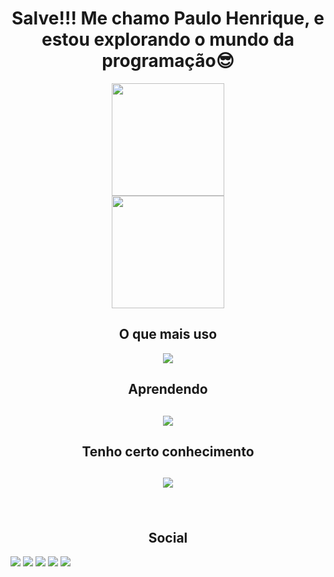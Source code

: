 <h1 align="center">Salve!!! Me chamo Paulo Henrique, e estou explorando o mundo da programação😎</h1>

<div align="center">
   <a href="https://github.com/PauloHenriqueM-S">
   <img height="180em" src="https://github-readme-stats.vercel.app/api/top-langs/?username=PauloHenriqueM-S&layout=compact&langs_count=6&theme=holi" style=""/> <br>
   <img height="180em" src="https://github-readme-stats.vercel.app/api?username=PauloHenriqueM-S&show_icons=true&theme=holi"/> 
   </a>
</div>

<div>
  <h2 align="center">O que mais uso</h2>
  <p align="center">
    <img src="https://skillicons.dev/icons?i=nodejs,css,html,js,react" />
  </p>
   <h2 align="center">Aprendendo<h2>
      <p align="center">
    <img src="https://skillicons.dev/icons?i=react,next,typescript,tailwind,nodejs" />
  </p>
      <h2 align="center">Tenho certo conhecimento<h2>
         <p align="center">
    <img src="https://skillicons.dev/icons?i=angular,jquery,mongodb,mysql,vuejs,gulp,webpack,express,bootstrap,sass" />
  </p>
</div>

<br>

<h2 align="center">Social</h2> 

<div align="center" style="display: inline-block"> 
  <!-- <a href="https://www.youtube.com/channel/UC_-uuuZbY0AAt9CViNzvc-Q" target="_blank"><img src="https://img.shields.io/badge/YouTube-FF0000?style=for-the-badge&logo=youtube&logoColor=white" target="_blank"></a> -->
  <a href="https://instagram.com/paulo_henrique_ms_/" target="_blank"><img src="https://img.shields.io/badge/Instagram-E4405F?style=for-the-badge&logo=instagram&logoColor=white"></a>
 	<a href="https://www.twitch.tv/phttm" target="_blank"><img src="https://img.shields.io/badge/Twitch-9146FF?style=for-the-badge&logo=twitch&logoColor=white"></a>
 <!-- <a href="https://discord.gg/wagxzStdcR" target="_blank"><img src="https://img.shields.io/badge/Discord-7289DA?style=for-the-badge&logo=discord&logoColor=white" target="_blank"></a> -->
  <a href = "mailto:phttm0501@gmail.com" target="_blank"><img src="https://img.shields.io/badge/Gmail-D14836?style=for-the-badge&logo=gmail&logoColor=white"/></a>
  <a href="https://www.linkedin.com/in/paulo-henrique-001b84243/" target="_blank"><img src="https://img.shields.io/badge/LinkedIn-0077B5?style=for-the-badge&logo=linkedin&logoColor=white"/></a> 
  <a href = "https://t.me/PauloHenriquePHT" target="_blank"><img src="https://img.shields.io/badge/Telegram-2CA5E0?style=for-the-badge&logo=telegram&logoColor=white"/></a>
</div>

